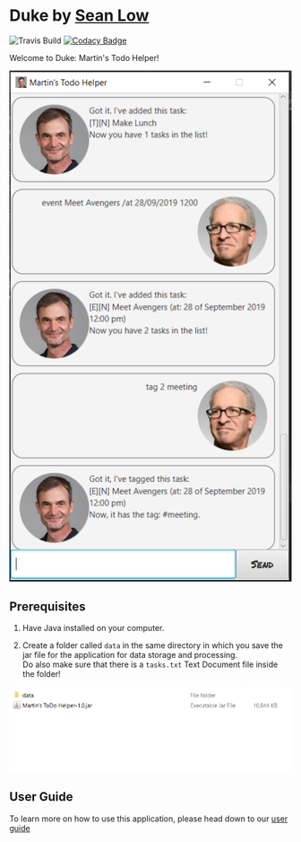 # Duke by [Sean Low](https://github.com/seanlowjk)
![Travis Build](https://travis-ci.org/AY1920S1-CS2103T-F13-2/main.svg?branch=master)
[![Codacy Badge](https://api.codacy.com/project/badge/Grade/359a4c25fafb40a08633cec2dcc4074b)](https://www.codacy.com/manual/seanlowjk/duke?utm_source=github.com&amp;utm_medium=referral&amp;utm_content=seanlowjk/duke&amp;utm_campaign=Badge_Grade)

Welcome to Duke: Martin's Todo Helper! 

![User Interface](docs/Ui.png)

## Prerequisites
1) Have Java installed on your computer. 

2) Create a folder called `data` in the same directory in which 
you save the jar file for the application for data storage
and processing. <br/> Do also make sure that there is a `tasks.txt`
Text Document file inside the folder!

![Storage Prerequisite](docs/Storage%20Prerequisite.png)

## User Guide

To learn more on how to use this application, please head 
down to our [user guide](https://seanlowjk.github.io/duke/)
